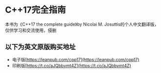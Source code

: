 # C++17完全指南

本书为《C++17 the complete guide》by Nicolai M. Josuttis的个人中文翻译版，仅供学习和交流使用，侵删

## 以下为英文原版购买地址

* 电子版[https://leanpub.com/cpp17](https://leanpub.com/cpp17)
* 印刷版[https://t.co/aJQbbvmt4Z](https://t.co/aJQbbvmt4Z)

